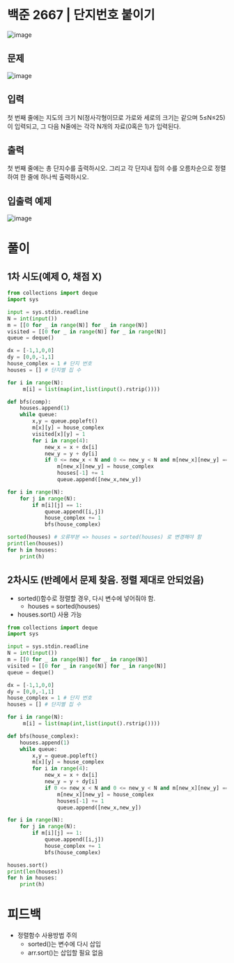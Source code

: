 # 백준 2667 | 단지번호 붙이기
![image](https://user-images.githubusercontent.com/62331803/98539472-bb3f6200-22cf-11eb-99ff-895d0a2969fc.png)
<br>

## 문제
![image](https://user-images.githubusercontent.com/62331803/98539509-ceeac880-22cf-11eb-8e7c-be385e66ac3e.png)

## 입력
첫 번째 줄에는 지도의 크기 N(정사각형이므로 가로와 세로의 크기는 같으며 5≤N≤25)이 입력되고, 그 다음 N줄에는 각각 N개의 자료(0혹은 1)가 입력된다.


## 출력
첫 번째 줄에는 총 단지수를 출력하시오. 그리고 각 단지내 집의 수를 오름차순으로 정렬하여 한 줄에 하나씩 출력하시오.

## 입출력 예제
![image](https://user-images.githubusercontent.com/62331803/98539592-f477d200-22cf-11eb-969f-d431f97cb980.png)
<br>


# 풀이
## 1차 시도(예제 O, 채점 X)

```python
from collections import deque
import sys

input = sys.stdin.readline
N = int(input())
m = [[0 for _ in range(N)] for _ in range(N)]
visited = [[0 for _ in range(N)] for _ in range(N)]
queue = deque()

dx = [-1,1,0,0]
dy = [0,0,-1,1]
house_complex = 1 # 단지 번호
houses = [] # 단지별 집 수

for i in range(N):
     m[i] = list(map(int,list(input().rstrip())))

def bfs(comp):
    houses.append(1)
    while queue:
        x,y = queue.popleft()
        m[x][y] = house_complex
        visited[x][y] = 1
        for i in range(4):
            new_x = x + dx[i]
            new_y = y + dy[i]
            if 0 <= new_x < N and 0 <= new_y < N and m[new_x][new_y] == 1 and visited[new_x][new_y] == 0:
                m[new_x][new_y] = house_complex
                houses[-1] += 1
                queue.append([new_x,new_y])

for i in range(N):
    for j in range(N):
        if m[i][j] == 1:
            queue.append([i,j])
            house_complex += 1
            bfs(house_complex)

sorted(houses) # 오류부분 => houses = sorted(houses) 로 변경해야 함
print(len(houses))
for h in houses:
    print(h)
```

## 2차시도 (반례에서 문제 찾음. 정렬 제대로 안되었음)
- sorted()함수로 정렬할 경우, 다시 변수에 넣어줘야 함.
    - houses = sorted(houses) 
- houses.sort() 사용 가능

```python
from collections import deque
import sys

input = sys.stdin.readline
N = int(input())
m = [[0 for _ in range(N)] for _ in range(N)]
visited = [[0 for _ in range(N)] for _ in range(N)]
queue = deque()

dx = [-1,1,0,0]
dy = [0,0,-1,1]
house_complex = 1 # 단지 번호
houses = [] # 단지별 집 수

for i in range(N):
     m[i] = list(map(int,list(input().rstrip())))

def bfs(house_complex):
    houses.append(1)
    while queue:
        x,y = queue.popleft()
        m[x][y] = house_complex
        for i in range(4):
            new_x = x + dx[i]
            new_y = y + dy[i]
            if 0 <= new_x < N and 0 <= new_y < N and m[new_x][new_y] == 1:
                m[new_x][new_y] = house_complex
                houses[-1] += 1
                queue.append([new_x,new_y])

for i in range(N):
    for j in range(N):
        if m[i][j] == 1:
            queue.append([i,j])
            house_complex += 1
            bfs(house_complex)

houses.sort()
print(len(houses))
for h in houses:
    print(h)
```


# 피드백
- 정렬함수 사용방법 주의
    - sorted()는 변수에 다시 삽입
    - arr.sort()는 삽입할 필요 없음